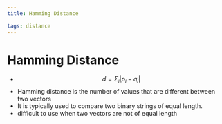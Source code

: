 ```yaml
---
title: Hamming Distance

tags: distance 
---
```


# Hamming Distance
- $$d = \Sigma_{i}|p_{i}- q_{i}|$$
- Hamming distance is the number of values that are different between two vectors
- It is typically used to compare two binary strings of equal length.
- difficult to use when two vectors are not of equal length


























